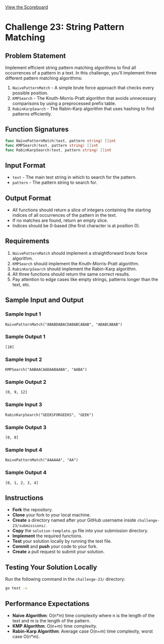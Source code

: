 [View the Scoreboard](SCOREBOARD.md)

# Challenge 23: String Pattern Matching

## Problem Statement

Implement efficient string pattern matching algorithms to find all occurrences of a pattern in a text. In this challenge, you'll implement three different pattern matching algorithms:

1. `NaivePatternMatch` - A simple brute force approach that checks every possible position.
2. `KMPSearch` - The Knuth-Morris-Pratt algorithm that avoids unnecessary comparisons by using a preprocessed prefix table.
3. `RabinKarpSearch` - The Rabin-Karp algorithm that uses hashing to find patterns efficiently.

## Function Signatures

```go
func NaivePatternMatch(text, pattern string) []int
func KMPSearch(text, pattern string) []int
func RabinKarpSearch(text, pattern string) []int
```

## Input Format

- `text` - The main text string in which to search for the pattern.
- `pattern` - The pattern string to search for.

## Output Format

- All functions should return a slice of integers containing the starting indices of all occurrences of the pattern in the text.
- If no matches are found, return an empty slice.
- Indices should be 0-based (the first character is at position 0).

## Requirements

1. `NaivePatternMatch` should implement a straightforward brute force algorithm.
2. `KMPSearch` should implement the Knuth-Morris-Pratt algorithm.
3. `RabinKarpSearch` should implement the Rabin-Karp algorithm.
4. All three functions should return the same correct results.
5. Pay attention to edge cases like empty strings, patterns longer than the text, etc.

## Sample Input and Output

### Sample Input 1

```
NaivePatternMatch("ABABDABACDABABCABAB", "ABABCABAB")
```

### Sample Output 1

```
[10]
```

### Sample Input 2

```
KMPSearch("AABAACAADAABAABA", "AABA")
```

### Sample Output 2

```
[0, 9, 12]
```

### Sample Input 3

```
RabinKarpSearch("GEEKSFORGEEKS", "GEEK")
```

### Sample Output 3

```
[0, 8]
```

### Sample Input 4

```
NaivePatternMatch("AAAAAA", "AA")
```

### Sample Output 4

```
[0, 1, 2, 3, 4]
```

## Instructions

- **Fork** the repository.
- **Clone** your fork to your local machine.
- **Create** a directory named after your GitHub username inside `challenge-23/submissions/`.
- **Copy** the `solution-template.go` file into your submission directory.
- **Implement** the required functions.
- **Test** your solution locally by running the test file.
- **Commit** and **push** your code to your fork.
- **Create** a pull request to submit your solution.

## Testing Your Solution Locally

Run the following command in the `challenge-23/` directory:

```bash
go test -v
```

## Performance Expectations

- **Naive Algorithm**: O(n*m) time complexity where n is the length of the text and m is the length of the pattern.
- **KMP Algorithm**: O(n+m) time complexity.
- **Rabin-Karp Algorithm**: Average case O(n+m) time complexity, worst case O(n*m). 